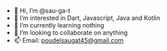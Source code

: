 - 👋 Hi, I’m @sau-ga-t
- 👀 I’m interested in Dart, Javascript, Java and Kotlin
- 🌱 I’m currently learning nothing
- 💞️ I’m looking to collaborate on anything
- 📫 Email: poudelsaugat45@gmail.com

<!---
sau-ga-t/sau-ga-t is a ✨ special ✨ repository because its `README.md` (this file) appears on your GitHub profile.
You can click the Preview link to take a look at your changes.
--->
